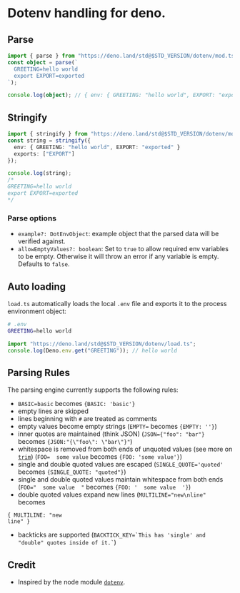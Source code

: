 # Dotenv handling for deno.

## Parse

```ts
import { parse } from "https://deno.land/std@$STD_VERSION/dotenv/mod.ts";
const object = parse(`
  GREETING=hello world
  export EXPORT=exported
`);

console.log(object); // { env: { GREETING: "hello world", EXPORT: "exported" } exports: ["EXPORT"] }
```

## Stringify

```ts
import { stringify } from "https://deno.land/std@$STD_VERSION/dotenv/mod.ts";
const string = stringify({
  env: { GREETING: "hello world", EXPORT: "exported" }
  exports: ["EXPORT"]
});

console.log(string);
/*
GREETING=hello world
export EXPORT=exported
*/
```

### Parse options

- `example?: DotEnvObject`: example object that the parsed data will be verified
  against.
- `allowEmptyValues?: boolean`: Set to `true` to allow required env variables to
  be empty. Otherwise it will throw an error if any variable is empty. Defaults
  to `false`.

## Auto loading

`load.ts` automatically loads the local `.env` file and exports it to the
process environment object:

```sh
# .env
GREETING=hello world
```

```ts
import "https://deno.land/std@$STD_VERSION/dotenv/load.ts";
console.log(Deno.env.get("GREETING")); // hello world
```

## Parsing Rules

The parsing engine currently supports the following rules:

- `BASIC=basic` becomes `{BASIC: 'basic'}`
- empty lines are skipped
- lines beginning with `#` are treated as comments
- empty values become empty strings (`EMPTY=` becomes `{EMPTY: ''}`)
- inner quotes are maintained (think JSON) (`JSON={"foo": "bar"}` becomes
  `{JSON:"{\"foo\": \"bar\"}"`)
- whitespace is removed from both ends of unquoted values (see more on
  [`trim`](https://developer.mozilla.org/en-US/docs/Web/JavaScript/Reference/Global_Objects/String/Trim))
  (`FOO=  some value` becomes `{FOO: 'some value'}`)
- single and double quoted values are escaped (`SINGLE_QUOTE='quoted'` becomes
  `{SINGLE_QUOTE: "quoted"}`)
- single and double quoted values maintain whitespace from both ends
  (`FOO="  some value  "` becomes `{FOO: '  some value  '}`)
- double quoted values expand new lines (`MULTILINE="new\nline"` becomes

```
{ MULTILINE: "new
line" }
```

- backticks are supported
  (`` BACKTICK_KEY=`This has 'single' and "double" quotes inside of it.` ``)

## Credit

- Inspired by the node module [`dotenv`](https://github.com/motdotla/dotenv).
